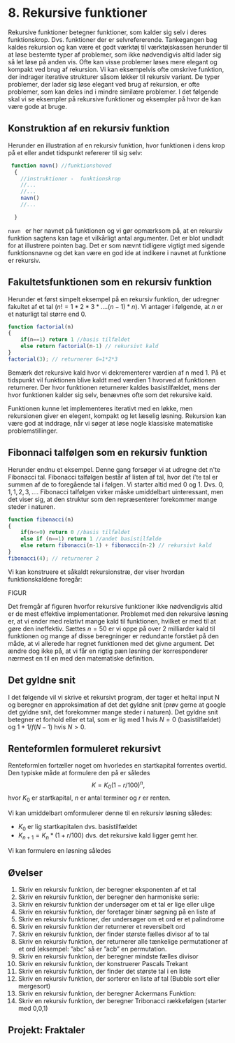 # 8. Rekursive funktioner

Rekursive funktioner betegner funktioner, som kalder sig selv i deres funktionskrop. Dvs. funktioner der er selvrefererende. Tankegangen bag kaldes rekursion og kan være et godt værktøj til værktøjskassen herunder til at løse bestemte typer af problemer, som ikke nødvendigvis altid lader sig så let løse på anden vis. Ofte kan visse problemer løses mere elegant og kompakt ved brug af rekursion. Vi kan eksempelvis ofte omskrive funktion, der indrager iterative strukturer såsom løkker til rekursiv variant. 
De typer problemer, der lader sig løse elegant ved brug af rekursion, er ofte problemer, som kan deles ind i mindre similære problemer.
I det følgende skal vi se eksempler på rekursive funktioner og eksempler på hvor de kan være gode at bruge. 


## Konstruktion af en rekursiv funktion
Herunder en illustration af en rekursiv funktion, hvor funktionen i dens krop på et eller andet tidspunkt refererer til sig selv:

```javascript
 function navn() //funktionshoved
  {
    //instruktioner -  funktionskrop
    //...
    //...
    navn()
    //...

  }
```
<code>navn<strong> </strong></code> er her navnet på funktionen og vi gør opmærksom på, at en rekursiv funktion sagtens kan tage et vilkårligt antal argumenter. Det er blot undladt for at illustrere pointen bag. Det er som nævnt tidligere vigtigt med sigende funktionsnavne og det kan være en god ide at indikere i navnet at funktione er rekursiv.

## Fakultetsfunktionen som en rekursiv funktion
Herunder et først simpelt eksempel på en rekursiv funktion, der udregner fakultet af et tal ($n!=1*2*3*....(n-1)*n$). Vi antager i følgende, at $n$ er et naturligt tal større end $0$.

```javascript
function factorial(n)
{
    if(n==1) return 1 //basis tilfældet
    else return factorial(n-1) // rekursivt kald
}
factorial(3); // returnerer 6=1*2*3
```
Bemærk det rekursive kald hvor vi dekrementerer værdien af n med 1. På et tidspunkt vil funktionen blive kaldt med værdien $1$ hvorved at funktionen returnerer.
Der hvor funktionen returnerer kaldes basistilfældet, mens der hvor funktionen kalder sig selv, benævnes ofte som det rekursive kald.

Funktionen kunne let implementeres iterativt med en løkke, men rekursionen giver en elegent, kompakt og let læselig løsning. Rekursion kan være god at inddrage, når vi søger at løse nogle klassiske matematiske problemstillinger.

## Fibonnaci talfølgen som en rekursiv funktion
Herunder endnu et eksempel. Denne gang forsøger vi at udregne det n'te Fibonacci tal. Fibonacci talfølgen består af listen af tal, hvor det i'te tal er summen af de to foregående tal i følgen. Vi starter altid med 0 og 1. Dvs. $0,1,1,2,3,...$.
Fibonacci talfølgen virker måske umiddelbart uinteressant, men det viser sig, at den struktur som den repræsenterer forekommer mange steder i naturen.
```javascript
function fibonacci(n)
{
    if(n<=0) return 0 //basis tilfældet
    else if (n==1) return 1 //andet basistilfælde
    else return fibonacci(n-1) + fibonacci(n-2) // rekursivt kald
}
fibonacci(4); // returnerer 2
```
Vi kan konstruere et såkaldt rekursionstræ, der viser hvordan funktionskaldene foregår:

FIGUR

Det fremgår af figuren hvorfor rekursive funktioner ikke nødvendigvis altid er de mest effektive implementationer. Problemet med den rekursive løsning er, at vi ender med relativt mange kald til funktionen, hvilket er med til at gøre den ineffektiv. Sættes $n=50$ er vi oppe på over 2 milliarder kald til funktionen og mange af disse beregninger er redundante forstået på den måde, at vi allerede har regnet funktionen med det givne argument.
Det ændre dog ikke på, at vi får en rigtig pæn løsning der korresponderer nærmest en til en med den matematiske definition.

## Det gyldne snit
I det følgende vil vi skrive et rekursivt program, der tager et heltal input N og beregner en approksimation af det det gyldne snit (prøv gerne at google det gyldne snit, det forekommer mange steder i naturen). Det gyldne snit betegner et forhold eller et tal, som er lig med $1$ hvis $N=0$ (basistilfældet) og $1+1/f(N-1)$ hvis $N>0$.

## Renteformlen formuleret rekursivt
Renteformlen fortæller noget om hvorledes en startkapital forrentes overtid. Den typiske måde at formulere den på er således $$K=K_0 (1-r/100)^n,$$ hvor $K_0$ er startkapital, $n$ er antal terminer og $r$ er renten.

Vi kan umiddelbart omformulerer denne til en rekursiv løsning således:
* $K_0$ er lig startkapitalen dvs. basistilfældet
* $K_{n+1} = K_n * (1+r/100)$ dvs. det rekursive kald ligger gemt her. 

Vi kan formulere en løsning således

## Øvelser
1. Skriv en rekursiv funktion, der beregner eksponenten af et tal
2. Skriv en rekursiv funktion, der beregner den harmoniske serie:
3. Skriv en rekursiv funktion der undersøger om et tal er lige eller ulige
4. Skriv en rekursiv funktion, der foretager binær søgning på en liste af
5. Skriv en rekursiv funktioner, der undersøger om et ord er et palindrome 
6. Skriv en rekursiv funktion der returnerer et reversibelt ord
7. Skriv en rekursiv funktion, der finder største fælles divisor af to tal
8. Skriv en rekursiv funktion, der returnerer alle tænkelige permutationer af et ord (eksempel: ”abc” så er ”acb” en permutation.
9.  Skriv en rekursiv funktion, der beregner mindste fælles divisor
10.  Skriv en rekursiv funktion, der konstruerer Pascals Trekant	
11. Skriv en rekursiv funktion, der finder det største tal i en liste
12. Skriv en rekursiv funktion, der sorterer en liste af tal (Bubble sort eller mergesort)
13. Skriv en rekursiv funktion, der beregner Ackermans Funktion:
14. Skriv en rekursiv funktion, der beregner Tribonacci rækkefølgen  (starter med 0,0,1)

## Projekt: Fraktaler
